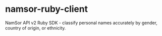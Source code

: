 # namsor-ruby-client
NamSor API v2 Ruby SDK - classify personal names accurately by gender, country of origin, or ethnicity.
